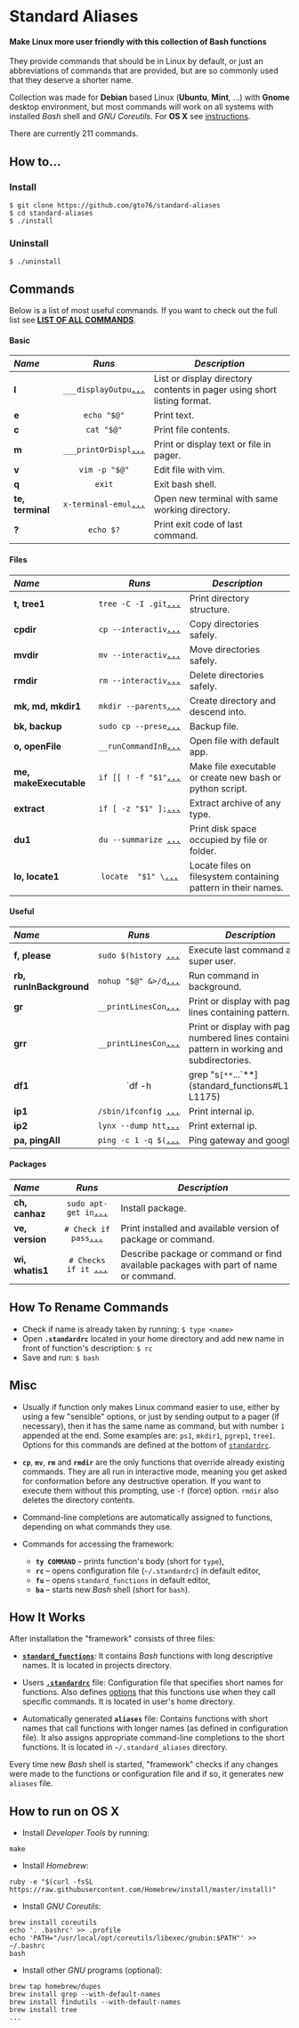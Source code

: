 Standard Aliases
================

#### Make Linux more user friendly with this collection of **Bash functions**

They provide commands that should be in Linux by default, or just an abbreviations of commands that are provided, but are so commonly used that they deserve a shorter name.

Collection was made for **Debian** based Linux (**Ubuntu**, **Mint**, ...) with **Gnome** desktop environment, but most commands will work on all systems with installed _Bash_ shell and _GNU Coreutils_. For **OS X** see [instructions](README.md#how-to-run-on-os-x).

There are currently 211 commands.

How to…
-------
### Install
```
$ git clone https://github.com/gto76/standard-aliases
$ cd standard-aliases
$ ./install
```
### Uninstall
```
$ ./uninstall
```

Commands
--------

Below is a list of most useful commands. If you want to check out the full list see [**LIST OF ALL COMMANDS**](doc/FUNCTION_DESCRIPTIONS.md).

####  Basic 

 _Name_        | _Runs_   | _Description_  
:------------- |:--------:| ----------------
**l** | `___displayOutpu`[**`...`**](standard_functions#L194-L197) | List or display directory contents in pager using short listing format.
**e** | `echo "$@"` | Print text.
**c** | `cat "$@"` | Print file contents.
**m** | `___printOrDispl`[**`...`**](standard_functions#L92-L94) | Print or display text or file in pager.
**v** | `vim -p "$@"` | Edit file with vim.
**q** | `exit` | Exit bash shell.
**te, terminal** | `x-terminal-emul`[**`...`**](standard_functions#L590-L592) | Open new terminal with same working directory.
**?** | `echo $?` | Print exit code of last command.

####  Files 

 _Name_        | _Runs_   | _Description_  
:------------- |:--------:| ----------------
**t, tree1** | `tree -C -I .git`[**`...`**](standard_functions#L304-L306) | Print directory structure.
**cpdir** | `cp --interactiv`[**`...`**](standard_functions#L394-L396) | Copy directories safely.
**mvdir** | `mv --interactiv`[**`...`**](standard_functions#L400-L402) | Move directories safely.
**rmdir** | `rm --interactiv`[**`...`**](standard_functions#L407-L409) | Delete directories safely.
**mk, md, mkdir1** | `mkdir --parents`[**`...`**](standard_functions#L413-L416) | Create directory and descend into.
**bk, backup** | `sudo cp --prese`[**`...`**](standard_functions#L420-L422) | Backup file.
**o, openFile** | `__runCommandInB`[**`...`**](standard_functions#L585-L587) | Open file with default app.
**me, makeExecutable** | `if [[ ! -f "$1"`[**`...`**](standard_functions#L634-L667) | Make file executable or create new bash or python script.
**extract** | `if [ -z "$1" ];`[**`...`**](standard_functions#L1111-L1144) | Extract archive of any type.
**du1** | `du --summarize `[**`...`**](standard_functions#L1179-L1181) | Print disk space occupied by file or folder.
**lo, locate1** | `locate  "$1" \`[**`...`**](standard_functions#L1087-L1091) | Locate files on filesystem containing pattern in their names.

####  Useful  

 _Name_        | _Runs_   | _Description_  
:------------- |:--------:| ----------------
**f, please** | `sudo $(history `[**`...`**](standard_functions#L757-L759) | Execute last command as super user.
**rb, runInBackground** | `nohup "$@" &>/d`[**`...`**](standard_functions#L474-L476) | Run command in background.
**gr** | `__printLinesCon`[**`...`**](standard_functions#L1069-L1072) | Print or display with pager lines containing pattern.
**grr** | `__printLinesCon`[**`...`**](standard_functions#L1076-L1082) | Print or display with pager numbered lines containing pattern in working and subdirectories.
**df1** | `df -h | grep "s`[**`...`**](standard_functions#L1173-L1175) | Print available disk space in simplified form.
**ip1** | `/sbin/ifconfig `[**`...`**](standard_functions#L1719-L1726) | Print internal ip.
**ip2** | `lynx --dump htt`[**`...`**](standard_functions#L1729-L1731) | Print external ip.
**pa, pingAll** | `ping -c 1 -q $(`[**`...`**](standard_functions#L1747-L1751) | Ping gateway and google.

####  Packages 

 _Name_        | _Runs_   | _Description_  
:------------- |:--------:| ----------------
**ch, canhaz** | `sudo apt-get in`[**`...`**](standard_functions#L1331-L1333) | Install package.
**ve, version** | `# Check if pass`[**`...`**](standard_functions#L1422-L1439) | Print installed and available version of package or command.
**wi, whatis1** | `# Checks if it `[**`...`**](standard_functions#L1550-L1574) | Describe package or command or find available packages with part of name or command.

How To Rename Commands
----------------------
* Check if name is already taken by running: `$ type <name>`
* Open **`.standardrc`** located in your home directory and add new name in front of function's description: `$ rc`
* Save and run: `$ bash`

Misc
----
* Usually if function only makes Linux command easier to use, either by using a few "sensible" options, or just by sending output to a pager (if necessary), then it has the same name as command, but with number `1` appended at the end. Some examples are: `ps1`, `mkdir1`, `pgrep1`, `tree1`. Options for this commands are defined at the bottom of [`standardrc`](standard_rc#L328-L358).

* **`cp`**, **`mv`**, **`rm`** and **`rmdir`** are the only functions that override already existing commands. They are all run in interactive mode, meaning you get asked for conformation before any destructive operation. If you want to execute them without this prompting, use `-f` (force) option. `rmdir` also deletes the directory contents.

* Command-line completions are automatically assigned to functions, depending on what commands they use.

* Commands for accessing the framework:
  * **`ty COMMAND`** – prints function's body (short for `type`),
  * **`rc`** – opens configuration file (`~/.standardrc`) in default editor,
  * **`fu`** – opens `standard_functions` in default editor,
  * **`ba`** – starts new _Bash_ shell (short for `bash`).

How It Works
------------
After installation the "framework" consists of three files:

* [**`standard_functions`**](standard_functions): It contains _Bash_ functions with long descriptive names. It is located in projects directory.

* Users [**`.standardrc`**](standard_rc) file: Configuration file that specifies short names for functions.  Also defines [options](standard_rc#L328-L358) that this functions use when they call specific commands. It is located in user's home directory.

* Automatically generated **`aliases`** file: Contains functions with short names that call functions with longer names (as defined in configuration file). It also assigns appropriate command-line completions to the short functions. It is located in `~/.standard_aliases` directory.

Every time new _Bash_ shell is started, "framework" checks if any changes were made to the functions or configuration file and if so, it generates new `aliases` file.

How to run on OS X
------------------
* Install _Developer Tools_ by running:
```
make
```

* Install _Homebrew_:
```
ruby -e "$(curl -fsSL https://raw.githubusercontent.com/Homebrew/install/master/install)"
```

* Install _GNU Coreutils_:
```
brew install coreutils
echo '. .bashrc' >> .profile
echo 'PATH="/usr/local/opt/coreutils/libexec/gnubin:$PATH"' >> ~/.bashrc
bash
```

* Install other _GNU_ programs (optional):
```
brew tap homebrew/dupes
brew install grep --with-default-names
brew install findutils --with-default-names
brew install tree
...
```





















